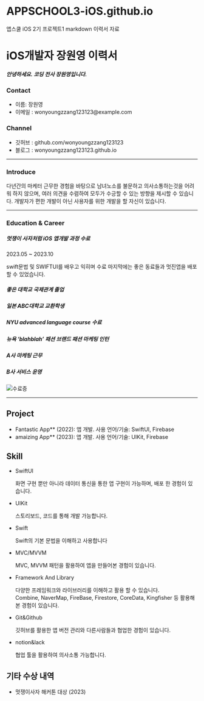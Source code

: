 # APPSCHOOL3-iOS.github.io
앱스쿨 iOS 2기 프로젝트1 markdown 이력서 자료
<h1> iOS개발자 장원영 이력서</h1>

<h5>안녕하세요. 코딩 전사 장원영입니다.</h5>

<h3>Contact</h3> 
<ul>
  <li>
    이름: 장원영
  </li>
  <li>
    이메일 : wonyoungzzang123123@example.com
  </li>
</ul>


<h3>Channel</h3> 
<ul>
  <li>깃허브 : github.com/wonyoungzzang123123
  </li>
  <li>블로그 : wonyoungzzang123123.github.io
  </li>
</ul>

---

<h3>Introduce</h3>
<p>
  다년간의 마케터 근무한 경험을 바탕으로 남녀노소를 불문하고 의사소통하는것을 어려워 하지 않으며, 여러 의견을 수렴하여 모두가 수긍할 수 있는 방향을 제시할 수 있습니다. 개발자가 편한 개발이 아닌 사용자를 위한 개발을 할 자신이 있습니다. 
</p>

---

<h3>Education &  Career</h3> 

<h5>멋쟁이 사자처럼  iOS 앱개발 과정 수료</h5>
<p>2023.05 ~ 2023.10</p>
<p>swift문법 및 SWIFTUI를 배우고 익히며 수료 마지막에는 좋은 동료들과 멋진앱을 배포할 수 있었습니다. </p>

<h5>좋은 대학교 국제관계 졸업</h5>
<h5>일본 ABC대학교 교환학생</h5>
<h5>NYU advanced language course 수료</h5>
<h5>뉴욕 ‘blahblah’ 패션 브랜드 패션 마케팅 인턴</h5>
<h5>A사 마케팅 근무</h5>
<h5>B사 서비스 운영</h5>

  ![수료증](https://github.com/APPSCHOOL3-iOS/markdown-sample/assets/91583287/2985999d-1fc3-4e4b-8e3d-c79e267b1244)


---

<h2>Project</h2> 
<ul>
  <li>
    Fantastic App** (2022): 앱 개발. 사용 언어/기술: SwiftUI, Firebase
  </li>
  <li>
    amaizing App** (2023): 앱 개발. 사용 언어/기술: UIKit, Firebase
  </li>
</ul>


<h2>Skill</h2> 
<ul>
  <li>SwiftUI</li>
  <p>화면 구현 뿐만 아니라 데이터 통신을 통한 앱 구현이 가능하며, 배포 한 경험이 있습니다. 
 </p>
  <li>UIKit</li>
  <p>스토리보드, 코드를 통해 개발 가능합니다.</p>
  <li>Swift</li>
  <p>Swift의 기본 문법을 이해하고 사용합니다</p>
  <li>MVC/MVVM</li>
  <p>MVC, MVVM 패턴을 활용하여 앱을 만들어본 경험이 있습니다.</p>
  <li>Framework And Library</li>
  <p>다양한 프레임워크와 라이브러리를 이해하고 활용 할 수 있습니다.<br>Combine, NaverMap, FireBase, Firestore, CoreData, Kingfisher 등 활용해본 경험이 있습니다.</p>
  <li>Git&Github</li>
  <p>깃허브를 활용한 앱 버전 관리와 다른사람들과 협업한 경험이 있습니다.</p>
  <li>notion&lack</li>
  <p>협업 툴을 활용하여 의사소통 가능합니다.</p>
</ul>


<h2>기타 수상 내역</h2> 
<ul>
  <li>
    멋쟁이사자 해커톤 대상 (2023)
  </li>
</ul>
